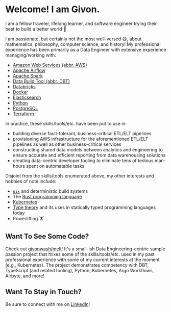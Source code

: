# Welcome! I am Givon.

I am a fellow traveler, lifelong learner, and software engineer trying their best to build a better
world 🌱

I am passionate, but certainly not the most well-versed 😆, about mathematics, philosophy, computer
science, and history! My professional experience has been primarily as a Data Engineer with
extensive experience managing/working with:

- [Amazon Web Services (abbr. AWS)](https://aws.amazon.com/)
- [Apache Airflow](https://airflow.apache.org/)
- [Apache Spark](https://spark.apache.org/)
- [Data Build Tool (abbr. DBT)](https://www.getdbt.com/)
- [Databricks](https://www.databricks.com/)
- [Docker](https://www.docker.com/)
- [Elasticsearch](https://www.elastic.co/elasticsearch)
- [Python](https://www.python.org/)
- [PostgreSQL](https://www.postgresql.org/)
- [Terraform](https://www.terraform.io/)

In practice, these skills/tools/etc. have been put to use in:

- building diverse fault-tolerant, business-critical ETL/ELT pipelines
- provisioning AWS infrastructure for the aforementioned ETL/ELT pipelines as well as other
  business-critical services
- constructing shared data models between analytics and engineering to ensure accurate and efficient
  reporting from data warehousing solutions
- creating data-centric developer tooling to eliminate tens of tedious man-hours spent on
  automatable tasks

Disjoint from the skills/tools enumerated above, my other interests and hobbies of note include:

- [`nix`](https://nixos.org/) and deterministic build systems
- The [Rust programming language](https://www.rust-lang.org/)
- [Kubernetes](https://kubernetes.io/)
- [Type theory](https://en.wikipedia.org/wiki/Type_theory) and its uses in statically typed
  programming languages today
- Powerlifting 🏋️

## Want To See Some Code?

Check out [givonwash/melt](https://github.com/givonwash)! It's a small-ish Data Engineering-centric
sample passion project that mixes some of the skills/tools/etc. used in my past professional
experience with some of my current interests at the moment (e.g., Kubernetes). The project
demonstrates competency with DBT, TypeScript (and related tooling), Python, Kubernetes, Argo
Workflows, Airbyte, and more!

## Want To Stay in Touch?

Be sure to connect with me on [LinkedIn](https://www.linkedin.com/in/givonwashington)!
